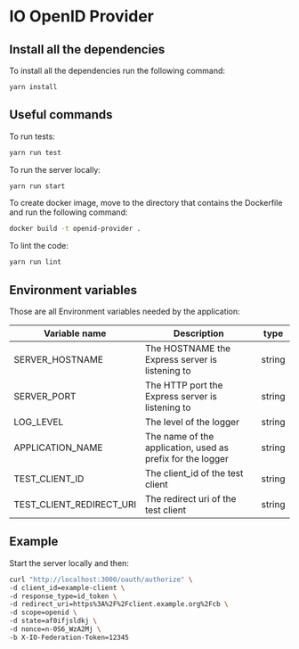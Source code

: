 # IO OpenID Provider

## Install all the dependencies

To install all the dependencies run the following command:

``` sh
yarn install
```

## Useful commands

To run tests:

``` sh
yarn run test
```

To run the server locally:

``` sh
yarn run start
```

To create docker image, move to the directory that contains the Dockerfile and run the following command:

``` sh
docker build -t openid-provider .
```

To lint the code:

``` sh
yarn run lint
```

## Environment variables

Those are all Environment variables needed by the application:

| Variable name            | Description                                                | type   |
|--------------------------|------------------------------------------------------------|--------|
| SERVER_HOSTNAME          | The HOSTNAME the Express server is listening to            | string |
| SERVER_PORT              | The HTTP port the Express server is listening to           | string |
| LOG_LEVEL                | The level of the logger                                    | string |
| APPLICATION_NAME         | The name of the application, used as prefix for the logger | string |
| TEST_CLIENT_ID           | The client_id of the test client                           | string |
| TEST_CLIENT_REDIRECT_URI | The redirect uri of the test client                        | string |

## Example
Start the server locally and then:

``` sh
curl "http://localhost:3000/oauth/authorize" \
-d client_id=example-client \
-d response_type=id_token \
-d redirect_uri=https%3A%2F%2Fclient.example.org%2Fcb \
-d scope=openid \
-d state=af0ifjsldkj \
-d nonce=n-0S6_WzA2Mj \
-b X-IO-Federation-Token=12345
```
